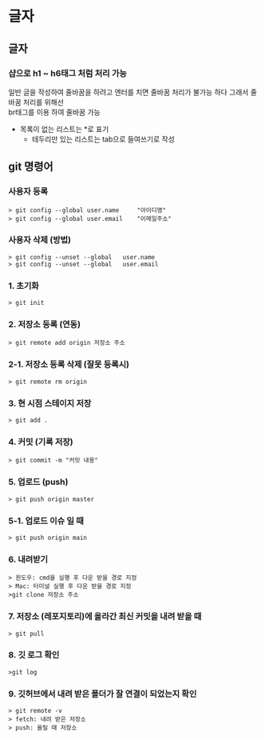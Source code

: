 # 글자

## 글자

### 샵으로 h1 ~ h6태그 처럼 처리 가능

일반 글을 작성하여
줄바꿈을 하려고 엔터를 치면
줄바꿈 처리가 불가능 하다
그래서 줄바꿈 처리를 위해선 <br>
br태그를 이용 하여 줄바꿈 가능

- 목록이 없는 리스트는 \*로 표기
  - 테두리만 있는 리스트는 tab으로 들여쓰기로 작성

## git 명령어

### 사용자 등록

    > git config --global user.name     "아이디명"
    > git config --global user.email    "이메일주소"

### 사용자 삭제 (방법)

    > git config --unset --global   user.name
    > git config --unset --global   user.email

### 1. 초기화

    > git init

### 2. 저장소 등록 (연동)

    > git remote add origin 저장소 주소

### 2-1. 저장소 등록 삭제 (잘못 등록시)

    > git remote rm origin

### 3. 현 시점 스테이지 저장

    > git add .

### 4. 커밋 (기록 저장)

    > git commit -m "커밋 내용"

### 5. 업로드 (push)

    > git push origin master

### 5-1. 업로드 이슈 일 때

    > git push origin main

### 6. 내려받기

    > 윈도우: cmd을 실행 후 다운 받을 경로 지정
    > Mac: 터미널 실행 후 다운 받을 경로 지정
    >git clone 저장소 주소

### 7. 저장소 (레포지토리)에 올라간 최신 커밋을 내려 받을 때

    > git pull

### 8. 깃 로그 확인

    >git log

### 9. 깃허브에서 내려 받은 폴더가 잘 연결이 되었는지 확인

    > git remote -v
    > fetch: 내려 받은 저장소
    > push: 올릴 때 저장소
